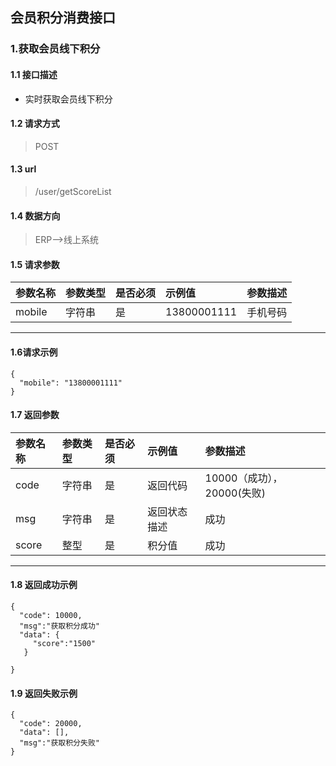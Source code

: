 ## 会员积分消费接口
### 1.获取会员线下积分
#### 1.1 接口描述
* 实时获取会员线下积分
#### 1.2 请求方式
> POST
#### 1.3 url
> /user/getScoreList
#### 1.4 数据方向
> ERP-->线上系统
#### 1.5 请求参数
| 参数名称 | 参数类型 | 是否必须 | 示例值 | 参数描述  |
| :---         |     :---      |     :--- | :--- | :--- |
| mobile   | 字符串     | 是    | 13800001111    | 手机号码 |
--------------------- 
#### 1.6请求示例
```
{
  "mobile": "13800001111"
}
```
#### 1.7 返回参数
| 参数名称 | 参数类型 | 是否必须 | 示例值 | 参数描述  |
| :---         |     :---      |     :--- | :--- | :--- |
| code   | 字符串     | 是    | 返回代码    | 10000（成功），20000(失败) |
| msg   | 字符串     | 是    | 返回状态描述    | 成功 |
| score   | 整型     | 是    | 积分值    | 成功 |
--------------------- 
#### 1.8 返回成功示例
```
{
  "code": 10000,
  "msg":"获取积分成功"
  "data": {
     "score":"1500"
   }

}
```
#### 1.9 返回失败示例
```
{
  "code": 20000,
  "data": [],
  "msg":"获取积分失败"
}
```
